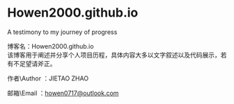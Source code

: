 # Howen2000.github.io  
A testimony to my journey of progress  

博客名：Howen2000.github.io  
该博客用于阐述并分享个人项目历程，具体内容大多以文字叙述以及代码展示，若有不足望请斧正。  

作者\Author ：JIETAO ZHAO

邮箱\Email ：howen0717@outlook.com 
